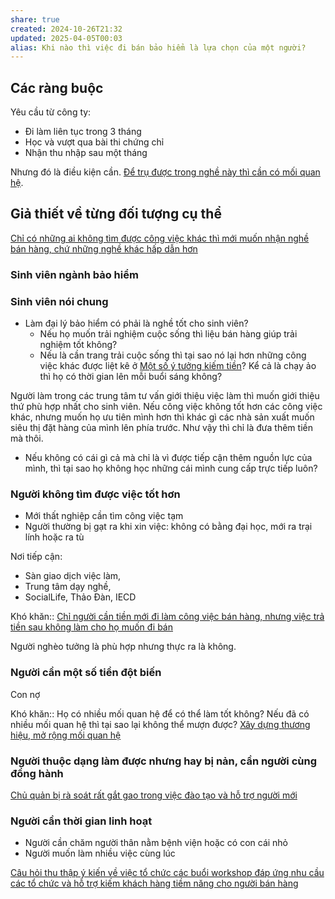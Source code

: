 ```yaml
---
share: true
created: 2024-10-26T21:32
updated: 2025-04-05T00:03
alias: Khi nào thì việc đi bán bảo hiểm là lựa chọn của một người?
---
```

## Các ràng buộc
Yêu cầu từ công ty:
- Đi làm liên tục trong 3 tháng 
- Học và vượt qua bài thi chứng chỉ
- Nhận thu nhập sau một tháng

Nhưng đó là điều kiện cần. [Để trụ được trong nghề này thì cần có mối quan hệ](../../../../../../%E2%9A%A1Hi%E1%BB%83u%20bi%E1%BA%BFt%20s%C3%A2u/Mu%E1%BB%91n%20b%C3%A1n%20h%C3%A0ng%20t%E1%BB%91t%20c%E1%BA%A7n%20c%C3%B3%20m%E1%BB%91i%20quan%20h%E1%BB%87.md).

## Giả thiết về từng đối tượng cụ thể 
[Chỉ có những ai không tìm được công việc khác thì mới muốn nhận nghề bán hàng, chứ những nghề khác hấp dẫn hơn](../../../../../../%E2%9A%A1Hi%E1%BB%83u%20bi%E1%BA%BFt%20s%C3%A2u/%C4%90%E1%BA%A1o%20%C4%91%E1%BB%A9c,%20ph%C3%A1p%20lu%E1%BA%ADt.%20Ch%E1%BB%A7%20ngh%C4%A9a%20t%C3%A2n%20t%E1%BB%B1%20do/Ch%E1%BB%89%20c%C3%B3%20nh%E1%BB%AFng%20ai%20kh%C3%B4ng%20t%C3%ACm%20%C4%91%C6%B0%E1%BB%A3c%20c%C3%B4ng%20vi%E1%BB%87c%20kh%C3%A1c%20th%C3%AC%20m%E1%BB%9Bi%20mu%E1%BB%91n%20nh%E1%BA%ADn%20ngh%E1%BB%81%20b%C3%A1n%20h%C3%A0ng,%20ch%E1%BB%A9%20nh%E1%BB%AFng%20ngh%E1%BB%81%20kh%C3%A1c%20h%E1%BA%A5p%20d%E1%BA%ABn%20h%C6%A1n.md)

### Sinh viên ngành bảo hiểm
### Sinh viên nói chung
- Làm đại lý bảo hiểm có phải là nghề tốt cho sinh viên?
    - Nếu họ muốn trải nghiệm cuộc sống thì liệu bán hàng giúp trải nghiệm tốt không?
    - Nếu là cần trang trải cuộc sống thì tại sao nó lại hơn những công việc khác được liệt kê ở [Một số ý tưởng kiếm tiền](../../../../../../%F0%9F%93%9CT%C3%A0i%20nguy%C3%AAn/%C3%9D%20t%C6%B0%E1%BB%9Fng%20ki%E1%BA%BFm%20ti%E1%BB%81n/3%20%C3%9D%20t%C6%B0%E1%BB%9Fng/index.md)? Kể cả là chạy ảo thì họ có thời gian lên mỗi buổi sáng không?

Người làm trong các trung tâm tư vấn giới thiệu việc làm thì muốn giới thiệu thứ phù hợp nhất cho sinh viên. Nếu công việc không tốt hơn các công việc khác, nhưng muốn họ ưu tiên mình hơn thì khác gì các nhà sản xuất muốn siêu thị đặt hàng của mình lên phía trước. Như vậy thì chỉ là đưa thêm tiền mà thôi.

- Nếu không có cái gì cả mà chỉ là vì được tiếp cận thêm nguồn lực của mình, thì tại sao họ không học những cái mình cung cấp trực tiếp luôn?

### Người không tìm được việc tốt hơn
- Mới thất nghiệp cần tìm công việc tạm
- Người thường bị gạt ra khi xin việc: không có bằng đại học, mới ra trại lính hoặc ra tù

Nơi tiếp cận:
- Sàn giao dịch việc làm, 
- Trung tâm dạy nghề,
- SocialLife, Thảo Đàn, IECD

Khó khăn:: [Chỉ người cần tiền mới đi làm công việc bán hàng, nhưng việc trả tiền sau không làm cho họ muốn đi bán](../../../../../../%F0%9F%93%9CT%C3%A0i%20nguy%C3%AAn/Ch%C3%ADnh%20s%C3%A1ch%20c%C3%B4ng%20ty/B%E1%BA%A3o%20hi%E1%BB%83m/Nh%C3%A2n%20s%E1%BB%B1/Cathay/Ch%E1%BB%89%20ng%C6%B0%E1%BB%9Di%20c%E1%BA%A7n%20ti%E1%BB%81n%20m%E1%BB%9Bi%20%C4%91i%20l%C3%A0m%20c%C3%B4ng%20vi%E1%BB%87c%20b%C3%A1n%20h%C3%A0ng,%20nh%C6%B0ng%20vi%E1%BB%87c%20tr%E1%BA%A3%20ti%E1%BB%81n%20sau%20kh%C3%B4ng%20l%C3%A0m%20cho%20h%E1%BB%8D%20mu%E1%BB%91n%20%C4%91i%20b%C3%A1n.md)

Người nghèo tưởng là phù hợp nhưng thực ra là không.

### Người cần một số tiền đột biến
Con nợ 

Khó khăn:: Họ có nhiều mối quan hệ để có thể làm tốt không? Nếu đã có nhiều mối quan hệ thì tại sao lại không thể mượn được?
[Xây dựng thương hiệu, mở rộng mối quan hệ](../../../../../../%F0%9F%93%9CT%C3%A0i%20nguy%C3%AAn/X%C3%A2y%20d%E1%BB%B1ng%20th%C6%B0%C6%A1ng%20hi%E1%BB%87u,%20m%E1%BB%9F%20r%E1%BB%99ng%20m%E1%BB%91i%20quan%20h%E1%BB%87/index.md)

### Người thuộc dạng làm được nhưng hay bị nản, cần người cùng đồng hành
[Chủ quản bị rà soát rất gắt gao trong việc đào tạo và hỗ trợ người mới](../../../../../../%F0%9F%93%9CT%C3%A0i%20nguy%C3%AAn/Ch%C3%ADnh%20s%C3%A1ch%20c%C3%B4ng%20ty/B%E1%BA%A3o%20hi%E1%BB%83m/Nh%C3%A2n%20s%E1%BB%B1/Cathay/Minh%20b%E1%BA%A1ch%20v%C3%A0%20r%C3%A0ng%20bu%E1%BB%99c/Ch%E1%BB%A7%20qu%E1%BA%A3n%20b%E1%BB%8B%20r%C3%A0%20so%C3%A1t%20r%E1%BA%A5t%20g%E1%BA%AFt%20gao%20trong%20vi%E1%BB%87c%20%C4%91%C3%A0o%20t%E1%BA%A1o%20v%C3%A0%20h%E1%BB%97%20tr%E1%BB%A3%20ng%C6%B0%E1%BB%9Di%20m%E1%BB%9Bi.md)

### Người cần thời gian linh hoạt 
- Người cần chăm người thân nằm bệnh viện hoặc có con cái nhỏ
- Người muốn làm nhiều việc cùng lúc


[Câu hỏi thu thập ý kiến về việc tổ chức các buổi workshop đáp ứng nhu cầu các tổ chức và hỗ trợ kiếm khách hàng tiềm năng cho người bán hàng](../../../../../M%E1%BA%A1ng%20k%E1%BA%BFt%20n%E1%BB%91i%20nhu%20c%E1%BA%A7u/C%C3%A2u%20h%E1%BB%8Fi%20thu%20th%E1%BA%ADp%20%C3%BD%20ki%E1%BA%BFn%20v%E1%BB%81%20vi%E1%BB%87c%20t%E1%BB%95%20ch%E1%BB%A9c%20c%C3%A1c%20bu%E1%BB%95i%20workshop%20%C4%91%C3%A1p%20%E1%BB%A9ng%20nhu%20c%E1%BA%A7u%20c%C3%A1c%20t%E1%BB%95%20ch%E1%BB%A9c%20v%C3%A0%20h%E1%BB%97%20tr%E1%BB%A3%20ki%E1%BA%BFm%20kh%C3%A1ch%20h%C3%A0ng%20ti%E1%BB%81m%20n%C4%83ng%20cho%20ng%C6%B0%E1%BB%9Di%20b%C3%A1n%20h%C3%A0ng.md)
